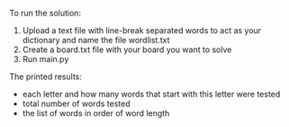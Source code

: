 To run the solution:

1. Upload a text file with line-break separated words to act as your dictionary and name the file wordlist.txt
2. Create a board.txt file with your board you want to solve
3. Run main.py

The printed results:

* each letter and how many words that start with this letter were tested
* total number of words tested
* the list of words in order of word length
